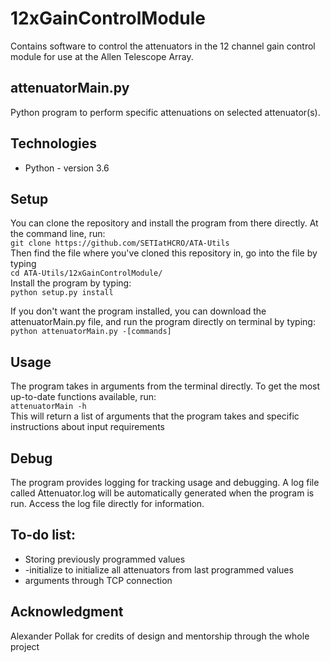 # 12xGainControlModule

Contains software to control the attenuators in the 12 channel gain control module for use at the Allen Telescope Array.

## attenuatorMain.py

Python program to perform specific attenuations on selected attenuator(s).

## Technologies
* Python - version 3.6

## Setup
You can clone the repository and install the program from there directly. At the command line, run:  
`git clone https://github.com/SETIatHCRO/ATA-Utils`   
Then find the file where you've cloned this repository in, go into the file by typing  
`cd ATA-Utils/12xGainControlModule/`  
Install the program by typing:  
`python setup.py install`  

If you don't want the program installed, you can download the attenuatorMain.py file, and run the program directly on terminal by typing:  
`python attenuatorMain.py -[commands]`

## Usage
The program takes in arguments from the terminal directly. To get the most up-to-date functions available, run:  
`attenuatorMain -h`  
This will return a list of arguments that the program takes and specific instructions about input requirements

## Debug
The program provides logging for tracking usage and debugging. A log file called Attenuator.log will be automatically generated when the program is run. Access the log file directly for information.

## To-do list:
* Storing previously programmed values
* -initialize to initialize all attenuators from last programmed values
* arguments through TCP connection

## Acknowledgment
Alexander Pollak for credits of design and mentorship through the whole project
